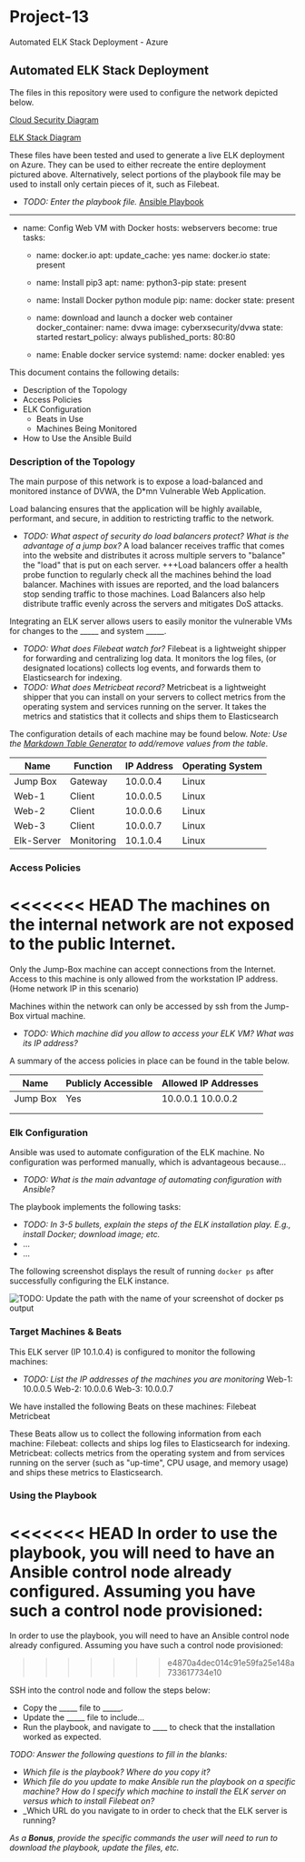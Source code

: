 # Project-13
Automated ELK Stack Deployment - Azure

## Automated ELK Stack Deployment

The files in this repository were used to configure the network depicted below.


[Cloud Security Diagram](https://github.com/AndreaMLarson/Project-13/blob/main/Diagrams/Cloud%20Security%20Diagram.png)

[ELK Stack Diagram](https://github.com/AndreaMLarson/Project-13/blob/main/Diagrams/ELK-Stack.png)


These files have been tested and used to generate a live ELK deployment on Azure. They can be used to either recreate the entire deployment pictured above. Alternatively, select portions of the playbook file may be used to install only certain pieces of it, such as Filebeat.

  - _TODO: Enter the playbook file._
[Ansible Playbook](https://github.com/AndreaMLarson/Project-13/blob/main/Ansible/ansible_config.yml)

  ---
  - name: Config Web VM with Docker
    hosts: webservers
    become: true
    tasks:
      - name: docker.io
        apt:
          update_cache: yes
          name: docker.io
          state: present

      - name: Install pip3
        apt:
          name: python3-pip
          state: present

      - name: Install Docker python module
        pip:
          name: docker
          state: present

      - name: download and launch a docker web container
        docker_container:
          name: dvwa
          image: cyberxsecurity/dvwa
          state: started
          restart_policy: always
          published_ports: 80:80

      - name: Enable docker service
        systemd:
          name: docker
          enabled: yes


This document contains the following details:
- Description of the Topology
- Access Policies
- ELK Configuration
  - Beats in Use
  - Machines Being Monitored
- How to Use the Ansible Build


### Description of the Topology

The main purpose of this network is to expose a load-balanced and monitored instance of DVWA, the D*mn Vulnerable Web Application.

Load balancing ensures that the application will be highly available, performant, and secure, in addition to restricting traffic to the network.
- _TODO: What aspect of security do load balancers protect? What is the advantage of a jump box?_
A load balancer receives traffic that comes into the website and distributes it across multiple servers to "balance" the "load" that is put on each server. +++Load balancers offer a health probe function to regularly check all the machines behind the load balancer. Machines with issues are reported, and the load balancers stop sending traffic to those machines. Load Balancers also help distribute traffic evenly across the servers and mitigates DoS attacks.

Integrating an ELK server allows users to easily monitor the vulnerable VMs for changes to the _____ and system _____.
- _TODO: What does Filebeat watch for?_   Filebeat is a lightweight shipper for forwarding and centralizing log data. It monitors the log files, (or designated locations) collects log events, and forwards them to Elasticsearch for indexing.
- _TODO: What does Metricbeat record?_ Metricbeat is a lightweight shipper that you can install on your servers to collect metrics from the operating system and services running on the server. It takes the metrics and statistics that it collects and ships them to  Elasticsearch

The configuration details of each machine may be found below.
_Note: Use the [Markdown Table Generator](http://www.tablesgenerator.com/markdown_tables) to add/remove values from the table_.

| Name       | Function | IP Address | Operating System |
|------------|----------|------------|------------------|
| Jump Box   | Gateway     | 10.0.0.4   | Linux            |
| Web-1      | Client      | 10.0.0.5   | Linux            |
| Web-2      | Client      | 10.0.0.6   | Linux            |
| Web-3      | Client      | 10.0.0.7   | Linux            |
| Elk-Server | Monitoring  | 10.1.0.4   | Linux            |


### Access Policies

<<<<<<< HEAD
The machines on the internal network are not exposed to the public Internet.
=======

Only the Jump-Box machine can accept connections from the Internet. Access to this machine is only allowed from the workstation IP address. (Home network IP in this scenario)

Machines within the network can only be accessed by ssh from the Jump-Box virtual machine.
- _TODO: Which machine did you allow to access your ELK VM? What was its IP address?_

A summary of the access policies in place can be found in the table below.

| Name     | Publicly Accessible | Allowed IP Addresses |
|----------|---------------------|----------------------|
| Jump Box | Yes                 | 10.0.0.1 10.0.0.2    |
|          |                     |                      |
|          |                     |                      |

### Elk Configuration

Ansible was used to automate configuration of the ELK machine. No configuration was performed manually, which is advantageous because...
- _TODO: What is the main advantage of automating configuration with Ansible?_

The playbook implements the following tasks:
- _TODO: In 3-5 bullets, explain the steps of the ELK installation play. E.g., install Docker; download image; etc._
- ...
- ...

The following screenshot displays the result of running `docker ps` after successfully configuring the ELK instance.

![TODO: Update the path with the name of your screenshot of docker ps output](Images/docker_ps_output.png)

### Target Machines & Beats
This ELK server (IP 10.1.0.4) is configured to monitor the following machines:
- _TODO: List the IP addresses of the machines you are monitoring_
Web-1: 10.0.0.5
Web-2: 10.0.0.6
Web-3: 10.0.0.7

We have installed the following Beats on these machines:
Filebeat
Metricbeat

These Beats allow us to collect the following information from each machine:
Filebeat: collects and ships log files to Elasticsearch for indexing.
Metricbeat: collects metrics from the operating system and from services running on the server (such as "up-time", CPU usage, and memory usage) and ships these metrics to Elasticsearch.


### Using the Playbook
<<<<<<< HEAD
In order to use the playbook, you will need to have an Ansible control node already configured. Assuming you have such a control node provisioned:
=======
In order to use the playbook, you will need to have an Ansible control node already configured. Assuming you have such a control node provisioned:
>>>>>>> e4870a4dec014c91e59fa25e148a733617734e10

SSH into the control node and follow the steps below:
- Copy the _____ file to _____.
- Update the _____ file to include...
- Run the playbook, and navigate to ____ to check that the installation worked as expected.

_TODO: Answer the following questions to fill in the blanks:_
- _Which file is the playbook? Where do you copy it?_
- _Which file do you update to make Ansible run the playbook on a specific machine? How do I specify which machine to install the ELK server on versus which to install Filebeat on?_
- _Which URL do you navigate to in order to check that the ELK server is running?

_As a **Bonus**, provide the specific commands the user will need to run to download the playbook, update the files, etc._

